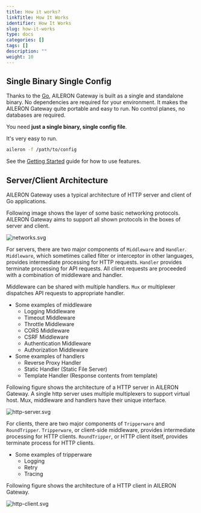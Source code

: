 ```yaml
---
title: How it works?
linkTitle: How It Works
identifier: How It Works
slug: how-it-works
type: docs
categories: []
tags: []
description: ""
weight: 10
---
```


## Single Binary Single Config

Thanks to the [Go](https://go.dev/), AILERON Gateway is built as a single and standalone binary.
No dependencies are required for your environment.
It makes the AILERON Gateway quite portable and easy to run.
No control planes, no databases are required.

You need **just a single binary, single config file**.

It's very easy to run.

```bash
aileron -f /path/to/config
```

See the [Getting Started](/docs/getting-started/) guide for how to use features.

## Server/Client Architecture

AILERON Gateway uses a typical architecture of HTTP server and client of Go applications.

Following image shows the layer of some basic networking protocols.
AILERON Gateway aims to support all shown protocols in the boxes of server and client.

![networks.svg](networks.svg)

For servers, there are two major components of `Middleware` and `Handler`.
`Middleware`, which sometimes called filter or interceptor in other languages, provides intermediate processing for HTTP requests.
`Handler` provides terminate processing for API requests.
All client requests are proceeded with a combination of middleware and handler.

Middleware can be shared with multiple handlers.
`Mux` or multiplexer dispatches API requests to appropriate handler.

- Some examples of middleware
  - Logging Middleware
  - Timeout Middleware
  - Throttle Middleware
  - CORS Middleware
  - CSRF Middleware
  - Authentication Middleware
  - Authorization Middleware
- Some examples of handlers
  - Reverse Proxy Handler
  - Static Handler (Static File Server)
  - Template Handler (Response contents from template)

Following figure shows the architecture of a HTTP server in AILERON Gateway.
A single http server uses multiple multiplexers to support virtual host.
Mux, middleware and handlers have their unique interface.

![http-server.svg](http-server.svg)

For clients, there are two major components of `Tripperware` and `RoundTripper`.
`Tripperware`, or client-side middleware, provides intermediate processing for HTTP clients.
`RoundTripper`, or HTTP client itself, provides terminate process for HTTP clients.

- Some examples of tripperware
  - Logging
  - Retry
  - Tracing

Following figure shows the architecture of a HTTP client in AILERON Gateway.

![http-client.svg](http-client.svg)
